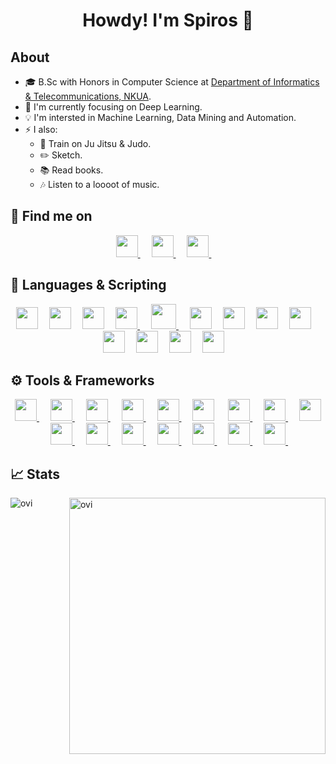<div align="center">
  <h1> Howdy! I'm Spiros 👋 </h1>
</div>

## About
- :mortar_board: B.Sc with Honors in Computer Science at [Department of Informatics & Telecommunications, NKUA](https://www.di.uoa.gr/en).
- 🎯 I'm currently focusing on Deep Learning.
- 💡 I'm intersted in Machine Learning, Data Mining and Automation.
-   :zap:	I also:
     -    🥋 Train on Ju Jitsu & Judo.
     -    :pencil2: Sketch.
     -    :books:	Read books.
     -    :notes:	Listen to a loooot of music.

## 🔎 Find me on
<div align="center">
  <a target="_blank" href="https://www.linkedin.com/in/spchalk/">
    <img src="https://cdn.jsdelivr.net/gh/devicons/devicon/icons/linkedin/linkedin-original.svg" width="35"/>
  </a>
  &emsp;
  <a target="_blank" href="https://twitter.com/sp_chalkias">
    <img src="https://cdn.jsdelivr.net/gh/devicons/devicon/icons/twitter/twitter-original.svg" width="35"/>
  </a>
  &emsp;
  <a target="_blank" href="https://www.facebook.com/spiros.halkias">
    <img src="https://cdn.jsdelivr.net/gh/devicons/devicon/icons/facebook/facebook-original.svg" width="35"/>
  </a>
  &emsp;
</div>

## :memo: Languages & Scripting
<div align="center">
  <a href="#"><img src="https://cdn.jsdelivr.net/gh/devicons/devicon/icons/bash/bash-original.svg" width="35"/></a>&emsp;
  <a href="#"><img src="https://cdn.jsdelivr.net/gh/devicons/devicon/icons/c/c-original.svg" width="35"/></a>&emsp;
  <a href="#"><img src="https://cdn.jsdelivr.net/gh/devicons/devicon/icons/cplusplus/cplusplus-original.svg" width="35"/></a>&emsp;
  <a href="#"><img src="https://cdn.jsdelivr.net/gh/devicons/devicon/icons/python/python-original.svg" width="35"/> </a>&emsp;
  <a href="#"><img src="https://cdn.jsdelivr.net/gh/devicons/devicon/icons/go/go-original-wordmark.svg" width="40"/> </a>&emsp;
  <a href="#"><img src="https://cdn.jsdelivr.net/gh/devicons/devicon/icons/java/java-original.svg" width="35"/></a>&emsp;
  <a href="#"><img src="https://cdn.jsdelivr.net/gh/devicons/devicon/icons/matlab/matlab-original.svg" width="35"/></a>&emsp;
  <a href="#"><img src="https://cdn.jsdelivr.net/gh/devicons/devicon/icons/html5/html5-original.svg" width="35"/></a>&emsp;
  <a href="#"><img src="https://cdn.jsdelivr.net/gh/devicons/devicon/icons/css3/css3-original.svg" width="35"/></a>&emsp;
  <a href="#"><img src="https://cdn.jsdelivr.net/gh/devicons/devicon/icons/typescript/typescript-original.svg" width="35"/></a>&emsp;
  <a href="#"><img src="https://cdn.jsdelivr.net/gh/devicons/devicon/icons/javascript/javascript-original.svg" width="35"/></a>&emsp;
  <a href="#"><img src="https://cdn.jsdelivr.net/gh/devicons/devicon/icons/mysql/mysql-original.svg" width="35"/></a>&emsp;
  <a href="#"><img src="https://cdn.jsdelivr.net/gh/devicons/devicon/icons/postgresql/postgresql-original.svg" width="35"/></a>&emsp;
</div>

## ⚙️	Tools & Frameworks
<div align="center">
  <a href="#">
            <img src="https://cdn.jsdelivr.net/gh/devicons/devicon/icons/tensorflow/tensorflow-original.svg" width="35"/>
          </a>
  &emsp;
  <a href="#">
            <img src="https://cdn.jsdelivr.net/gh/devicons/devicon/icons/pytorch/pytorch-original.svg" width="35"/>
          </a>
  &emsp;
  <a href="#">
            <img src="https://cdn.jsdelivr.net/gh/devicons/devicon/icons/jupyter/jupyter-original-wordmark.svg" width="35"/>
          </a>
  &emsp;
     <a href="#">
            <img src="https://cdn.jsdelivr.net/gh/devicons/devicon/icons/git/git-original.svg" width="35"/>
          </a>
  &emsp;
  <a href="#">
            <img src="https://cdn.jsdelivr.net/gh/devicons/devicon/icons/numpy/numpy-original.svg" width="35"/>
          </a>&emsp;
            <img src="https://cdn.jsdelivr.net/gh/devicons/devicon/icons/pandas/pandas-original.svg"width="35" />
          </a>&emsp;
  <a href="#">
            <img src="https://cdn.jsdelivr.net/gh/devicons/devicon/icons/angularjs/angularjs-original.svg" width="35"/>
          </a>&emsp;
  <a href="#">
            <img src="https://cdn.jsdelivr.net/gh/devicons/devicon/icons/spring/spring-original.svg" width="35"/>
          </a>&emsp;
  <a href="#">
            <img src="https://cdn.jsdelivr.net/gh/devicons/devicon/icons/bootstrap/bootstrap-original.svg" width="35"/>
          </a>&emsp;
  <a href="#">
            <img src="https://cdn.jsdelivr.net/gh/devicons/devicon/icons/jetbrains/jetbrains-original.svg" width="35"/>
          </a>&emsp;
  <a href="#">
            <img src="https://cdn.jsdelivr.net/gh/devicons/devicon/icons/vscode/vscode-original.svg" width="35"/>
          </a>
  &emsp;
  <a href="#">
            <img src="https://cdn.jsdelivr.net/gh/devicons/devicon/icons/cmake/cmake-original.svg" width="35"/>
          </a>
  &emsp;
  <a href="#">
            <img src="https://cdn.jsdelivr.net/gh/devicons/devicon/icons/docker/docker-original.svg" width="35"/>
          </a>
  &emsp;
  <a href="#">
            <img src="https://cdn.jsdelivr.net/gh/devicons/devicon/icons/kubernetes/kubernetes-plain.svg" width="35"/>
          </a>
  &emsp;
  <a href="#">
             <img src="https://cdn.jsdelivr.net/gh/devicons/devicon/icons/jenkins/jenkins-original.svg" width="35"/>
          </a>
  &emsp;      
  
  <a href="#">
             <img src="https://cdn.jsdelivr.net/gh/devicons/devicon/icons/jira/jira-original.svg" width="35"/>
          </a>
  &emsp;  
          
          
</div>


## &#x1f4c8; Stats

<p><img align="left" src="https://github-readme-stats.vercel.app/api/top-langs?username=spChalk&show_icons=true&locale=en&layout=compact&theme=gruvbox" alt="ovi" /></p>
<p>&nbsp;<img align="right" src="https://github-readme-stats.vercel.app/api?username=spChalk&show_icons=true&locale=en&theme=monokai" alt="ovi" width="410" /></p>
<br><br><br><br><br>

<!--![𝚐𝚒𝚝𝚑𝚞𝚋 𝚐𝚛𝚊𝚙𝚑](https://activity-graph.herokuapp.com/graph?username=spChalk&theme=gruvbox&hide_border=true&area=true)-->
